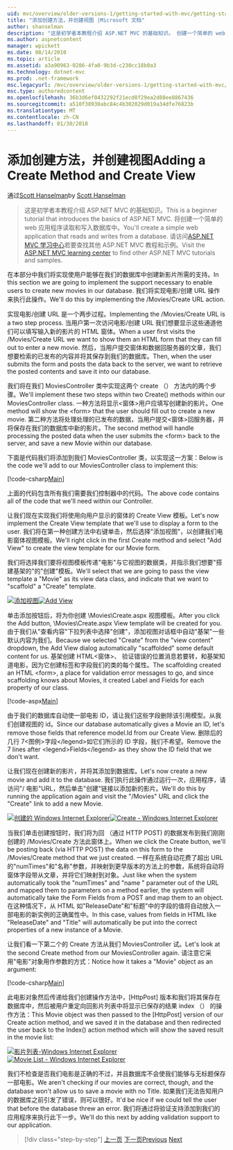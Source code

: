 ```yaml
---
uid: mvc/overview/older-versions-1/getting-started-with-mvc/getting-started-with-mvc-part6
title: "添加创建方法，并创建视图 |Microsoft 文档"
author: shanselman
description: "这是初学者本教程介绍 ASP.NET MVC 的基础知识。 创建一个简单的 web 应用程序读取和写入数据库中。"
ms.author: aspnetcontent
manager: wpickett
ms.date: 08/14/2010
ms.topic: article
ms.assetid: a3a90963-0286-4fa0-9b3d-c230cc18b0a3
ms.technology: dotnet-mvc
ms.prod: .net-framework
msc.legacyurl: /mvc/overview/older-versions-1/getting-started-with-mvc/getting-started-with-mvc-part6
msc.type: authoredcontent
ms.openlocfilehash: 36b3d6ef0432292f21ecd8f29ea2d88ee8867436
ms.sourcegitcommit: a510f38930abc84c4b302029d019a34dfe76823b
ms.translationtype: MT
ms.contentlocale: zh-CN
ms.lasthandoff: 01/30/2018
---
```

<a name="adding-a-create-method-and-create-view"></a><span data-ttu-id="693bc-104">添加创建方法，并创建视图</span><span class="sxs-lookup"><span data-stu-id="693bc-104">Adding a Create Method and Create View</span></span>
====================
<span data-ttu-id="693bc-105">通过[Scott Hanselman](https://github.com/shanselman)</span><span class="sxs-lookup"><span data-stu-id="693bc-105">by [Scott Hanselman](https://github.com/shanselman)</span></span>

> <span data-ttu-id="693bc-106">这是初学者本教程介绍 ASP.NET MVC 的基础知识。</span><span class="sxs-lookup"><span data-stu-id="693bc-106">This is a beginner tutorial that introduces the basics of ASP.NET MVC.</span></span> <span data-ttu-id="693bc-107">将创建一个简单的 web 应用程序读取和写入数据库中。</span><span class="sxs-lookup"><span data-stu-id="693bc-107">You'll create a simple web application that reads and writes from a database.</span></span> <span data-ttu-id="693bc-108">请访问[ASP.NET MVC 学习中心](../../../index.md)若要查找其他 ASP.NET MVC 教程和示例。</span><span class="sxs-lookup"><span data-stu-id="693bc-108">Visit the [ASP.NET MVC learning center](../../../index.md) to find other ASP.NET MVC tutorials and samples.</span></span>


<span data-ttu-id="693bc-109">在本部分中我们将实现使用户能够在我们的数据库中创建新影片所需的支持。</span><span class="sxs-lookup"><span data-stu-id="693bc-109">In this section we are going to implement the support necessary to enable users to create new movies in our database.</span></span> <span data-ttu-id="693bc-110">我们将实现电影/创建 URL 操作来执行此操作。</span><span class="sxs-lookup"><span data-stu-id="693bc-110">We'll do this by implementing the /Movies/Create URL action.</span></span>

<span data-ttu-id="693bc-111">实现电影/创建 URL 是一个两步过程。</span><span class="sxs-lookup"><span data-stu-id="693bc-111">Implementing the /Movies/Create URL is a two step process.</span></span> <span data-ttu-id="693bc-112">当用户第一次访问电影/创建 URL 我们想要显示这些通道他们可以填写输入新的影片的 HTML 窗体。</span><span class="sxs-lookup"><span data-stu-id="693bc-112">When a user first visits the /Movies/Create URL we want to show them an HTML form that they can fill out to enter a new movie.</span></span> <span data-ttu-id="693bc-113">然后，当用户提交窗体和数据回服务器的文章，我们想要检索的已发布的内容并将其保存到我们的数据库。</span><span class="sxs-lookup"><span data-stu-id="693bc-113">Then, when the user submits the form and posts the data back to the server, we want to retrieve the posted contents and save it into our database.</span></span>

<span data-ttu-id="693bc-114">我们将在我们 MoviesController 类中实现这两个 create （） 方法内的两个步骤。</span><span class="sxs-lookup"><span data-stu-id="693bc-114">We'll implement these two steps within two Create() methods within our MoviesController class.</span></span> <span data-ttu-id="693bc-115">一种方法将显示&lt;窗体&gt;用户应填写创建新的影片。</span><span class="sxs-lookup"><span data-stu-id="693bc-115">One method will show the &lt;form&gt; that the user should fill out to create a new movie.</span></span> <span data-ttu-id="693bc-116">第二种方法将处理处理的已发布的数据，当用户提交&lt;窗体&gt;回服务器，并将保存在我们的数据库中新的影片。</span><span class="sxs-lookup"><span data-stu-id="693bc-116">The second method will handle processing the posted data when the user submits the &lt;form&gt; back to the server, and save a new Movie within our database.</span></span>

<span data-ttu-id="693bc-117">下面是代码我们将添加到我们 MoviesController 类，以实现这一方案：</span><span class="sxs-lookup"><span data-stu-id="693bc-117">Below is the code we'll add to our MoviesController class to implement this:</span></span>

[!code-csharp[Main](getting-started-with-mvc-part6/samples/sample1.cs)]

<span data-ttu-id="693bc-118">上面的代码包含所有我们需要我们控制器中的代码。</span><span class="sxs-lookup"><span data-stu-id="693bc-118">The above code contains all of the code that we'll need within our Controller.</span></span>

<span data-ttu-id="693bc-119">让我们现在实现我们将使用向用户显示的窗体的 Create View 模板。</span><span class="sxs-lookup"><span data-stu-id="693bc-119">Let's now implement the Create View template that we'll use to display a form to the user.</span></span> <span data-ttu-id="693bc-120">我们将在第一种创建方法中右键单击，然后选择"添加视图"，以创建我们电影窗体视图模板。</span><span class="sxs-lookup"><span data-stu-id="693bc-120">We'll right click in the first Create method and select "Add View" to create the view template for our Movie form.</span></span>

<span data-ttu-id="693bc-121">我们将选择我们要将视图模板传递"电影"与它视图的数据类，并指示我们想要"搭建基架的"的"创建"模板。</span><span class="sxs-lookup"><span data-stu-id="693bc-121">We'll select that we are going to pass the view template a "Movie" as its view data class, and indicate that we want to "scaffold" a "Create" template.</span></span>

<span data-ttu-id="693bc-122">[![添加视图](getting-started-with-mvc-part6/_static/image2.png)](getting-started-with-mvc-part6/_static/image1.png)</span><span class="sxs-lookup"><span data-stu-id="693bc-122">[![Add View](getting-started-with-mvc-part6/_static/image2.png)](getting-started-with-mvc-part6/_static/image1.png)</span></span>

<span data-ttu-id="693bc-123">单击添加按钮后，将为你创建 \Movies\Create.aspx 视图模板。</span><span class="sxs-lookup"><span data-stu-id="693bc-123">After you click the Add button, \Movies\Create.aspx View template will be created for you.</span></span> <span data-ttu-id="693bc-124">由于我们从"查看内容"下拉列表中选择"创建"，添加视图对话框中自动"基架"一些默认内容为我们。</span><span class="sxs-lookup"><span data-stu-id="693bc-124">Because we selected "Create" from the "view content" dropdown, the Add View dialog automatically "scaffolded" some default content for us.</span></span> <span data-ttu-id="693bc-125">基架创建 HTML&lt;窗体&gt;、 验证错误的位置消息若要转，和基架知道电影，因为它创建标签和字段我们的类的每个属性。</span><span class="sxs-lookup"><span data-stu-id="693bc-125">The scaffolding created an HTML &lt;form&gt;, a place for validation error messages to go, and since scaffolding knows about Movies, it created Label and Fields for each property of our class.</span></span>

[!code-aspx[Main](getting-started-with-mvc-part6/samples/sample2.aspx)]

<span data-ttu-id="693bc-126">由于我们的数据库自动使一部电影 ID，请让我们这些字段删除该引用模型。从我们创建视图的 id。</span><span class="sxs-lookup"><span data-stu-id="693bc-126">Since our database automatically gives a Movie an ID, let's remove those fields that reference model.Id from our Create View.</span></span> <span data-ttu-id="693bc-127">删除后的几行 7&lt;图例&gt;字段&lt;/legend&gt;如它们所示的 ID 字段，我们不希望。</span><span class="sxs-lookup"><span data-stu-id="693bc-127">Remove the 7 lines after &lt;legend&gt;Fields&lt;/legend&gt; as they show the ID field that we don't want.</span></span>

<span data-ttu-id="693bc-128">让我们现在创建新的影片，并将其添加到数据库。</span><span class="sxs-lookup"><span data-stu-id="693bc-128">Let's now create a new movie and add it to the database.</span></span> <span data-ttu-id="693bc-129">我们执行此操作通过运行一次，应用程序，请访问"/ 电影"URL，然后单击"创建"链接以添加新的影片。</span><span class="sxs-lookup"><span data-stu-id="693bc-129">We'll do this by running the application again and visit the "/Movies" URL and click the "Create" link to add a new Movie.</span></span>

<span data-ttu-id="693bc-130">[![创建的 Windows Internet Explorer](getting-started-with-mvc-part6/_static/image4.png)](getting-started-with-mvc-part6/_static/image3.png)</span><span class="sxs-lookup"><span data-stu-id="693bc-130">[![Create - Windows Internet Explorer](getting-started-with-mvc-part6/_static/image4.png)](getting-started-with-mvc-part6/_static/image3.png)</span></span>

<span data-ttu-id="693bc-131">当我们单击创建按钮时，我们将为回 （通过 HTTP POST) 的数据发布到我们刚刚创建的 /Movies/Create 方法此窗体上。</span><span class="sxs-lookup"><span data-stu-id="693bc-131">When we click the Create button, we'll be posting back (via HTTP POST) the data on this form to the /Movies/Create method that we just created.</span></span> <span data-ttu-id="693bc-132">一样在系统自动花费了超出 URL 的"numTimes"和"名称"参数，并映射到更早版本的方法上的参数，系统将自动将窗体字段带从文章，并将它们映射到对象。</span><span class="sxs-lookup"><span data-stu-id="693bc-132">Just like when the system automatically took the "numTimes" and "name " parameter out of the URL and mapped them to parameters on a method earlier, the system will automatically take the Form Fields from a POST and map them to an object.</span></span> <span data-ttu-id="693bc-133">在这种情况下，从 HTML 如"ReleaseDate"和"标题"中的字段的值将自动放入一部电影的新实例的正确属性中。</span><span class="sxs-lookup"><span data-stu-id="693bc-133">In this case, values from fields in HTML like "ReleaseDate" and "Title" will automatically be put into the correct properties of a new instance of a Movie.</span></span>

<span data-ttu-id="693bc-134">让我们看一下第二个的 Create 方法从我们 MoviesController 试。</span><span class="sxs-lookup"><span data-stu-id="693bc-134">Let's look at the second Create method from our MoviesController again.</span></span> <span data-ttu-id="693bc-135">请注意它采用"电影"对象用作参数的方式：</span><span class="sxs-lookup"><span data-stu-id="693bc-135">Notice how it takes a "Movie" object as an argument:</span></span>

[!code-csharp[Main](getting-started-with-mvc-part6/samples/sample3.cs)]

<span data-ttu-id="693bc-136">此电影对象然后传递给我们创建操作方法中，[HttpPost] 版本和我们将其保存在数据库中，然后被用户重定向回影片列表中将显示已保存的结果 index （） 的操作方法：</span><span class="sxs-lookup"><span data-stu-id="693bc-136">This Movie object was then passed to the [HttpPost] version of our Create action method, and we saved it in the database and then redirected the user back to the Index() action method which will show the saved result in the movie list:</span></span>

<span data-ttu-id="693bc-137">[![影片列表-Windows Internet Explorer](getting-started-with-mvc-part6/_static/image6.png)](getting-started-with-mvc-part6/_static/image5.png)</span><span class="sxs-lookup"><span data-stu-id="693bc-137">[![Movie List - Windows Internet Explorer](getting-started-with-mvc-part6/_static/image6.png)](getting-started-with-mvc-part6/_static/image5.png)</span></span>

<span data-ttu-id="693bc-138">我们不检查是否我们电影是正确的不过，并且数据库不会使我们能够与无标题保存一部电影。</span><span class="sxs-lookup"><span data-stu-id="693bc-138">We aren't checking if our movies are correct, though, and the database won't allow us to save a movie with no Title.</span></span> <span data-ttu-id="693bc-139">如果我们无法告知用户的数据库之前引发了错误，则可以很好。</span><span class="sxs-lookup"><span data-stu-id="693bc-139">It'd be nice if we could tell the user that before the database threw an error.</span></span> <span data-ttu-id="693bc-140">我们将通过将验证支持添加到我们的应用程序来执行此下一步。</span><span class="sxs-lookup"><span data-stu-id="693bc-140">We'll do this next by adding validation support to our application.</span></span>

>[!div class="step-by-step"]
<span data-ttu-id="693bc-141">[上一页](getting-started-with-mvc-part5.md)
[下一页](getting-started-with-mvc-part7.md)</span><span class="sxs-lookup"><span data-stu-id="693bc-141">[Previous](getting-started-with-mvc-part5.md)
[Next](getting-started-with-mvc-part7.md)</span></span>
